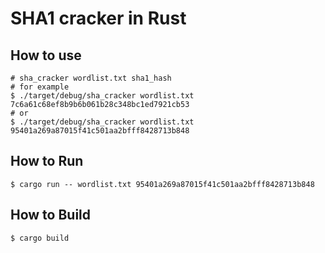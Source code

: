 # SHA1 cracker in Rust

## How to use

```
# sha_cracker wordlist.txt sha1_hash
# for example
$ ./target/debug/sha_cracker wordlist.txt 7c6a61c68ef8b9b6b061b28c348bc1ed7921cb53
# or
$ ./target/debug/sha_cracker wordlist.txt 95401a269a87015f41c501aa2bfff8428713b848
```


## How to Run

```
$ cargo run -- wordlist.txt 95401a269a87015f41c501aa2bfff8428713b848
```


## How to Build

```
$ cargo build
```
